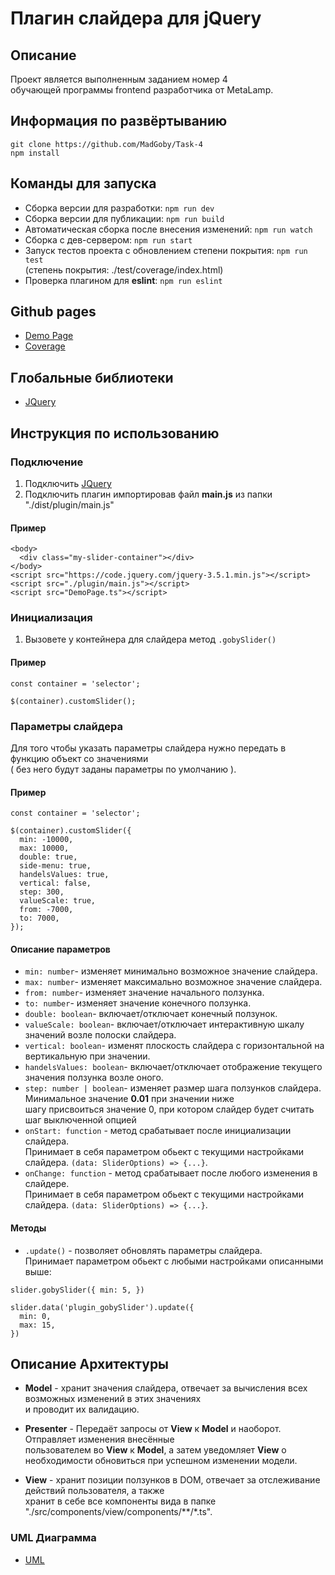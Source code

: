 # Плагин слайдера для jQuery

## Описание

Проект является выполненным заданием номер 4  
обучающей программы frontend разработчика от MetaLamp.

## Информация по развёртыванию
```
git clone https://github.com/MadGoby/Task-4
npm install
```
## Команды для запуска

- Сборка версии для разработки: `npm run dev`
- Сборка версии для публикации: `npm run build`
- Автоматическая сборка после внесения изменений: `npm run watch`
- Сборка с дев-сервером: `npm run start`
- Запуск тестов проекта с обновлением степени покрытия: `npm run test`  
(степень покрытия: ./test/coverage/index.html)
- Проверка плагином для **eslint**: `npm run eslint`

## Github pages

- [Demo Page](https://madgoby.github.io/Task-4/gh-pages/index.html)
- [Coverage](https://madgoby.github.io/Task-4/gh-pages/coverage/index.html)

## Глобальные библиотеки

- [JQuery](https://jquery.com/)

## Инструкция по использованию
### Подключение
  1. Подключить [JQuery](https://jquery.com/)
  2. Подключить плагин импортировав файл **main.js** из папки "./dist/plugin/main.js"
  #### Пример
  ```
  <body>
    <div class="my-slider-container"></div>
  </body>
  <script src="https://code.jquery.com/jquery-3.5.1.min.js"></script>
  <script src="./plugin/main.js"></script>
  <script src="DemoPage.ts"></script>
  ``` 
### Инициализация
  1. Вызовете у контейнера для слайдера метод `.gobySlider()`
  #### Пример
  ```
  const container = 'selector';

  $(container).customSlider();
  ``` 
### Параметры слайдера

  Для того чтобы указать параметры слайдера нужно передать в функцию объект со значениями  
  ( без него будут заданы параметры по умолчанию ).
  
  #### Пример
  ```
  const container = 'selector';

  $(container).customSlider({
    min: -10000,
    max: 10000,
    double: true,
    side-menu: true,
    handelsValues: true,
    vertical: false,
    step: 300,
    valueScale: true,
    from: -7000,
    to: 7000,
  });
  ```

  #### Описание параметров

  - `min: number`- изменяет минимально возможное значение слайдера.
  - `max: number`- изменяет максимально возможное значение слайдера.
  - `from: number`- изменяет значение начального ползунка.
  - `to: number`- изменяет значение конечного ползунка.
  - `double: boolean`- включает/отключает конечный ползунок.
  - `valueScale: boolean`- включает/отключает интерактивную шкалу значений возле полоски слайдера.
  - `vertical: boolean`- изменят плоскость слайдера с горизонтальной на вертикальную при значении.
  - `handelsValues: boolean`- включает/отключает отображение текущего значения ползунка возле оного.
  - `step: number | boolean`- изменяет размер шага ползунков слайдера. Минимальное значение **0.01** при значении ниже  
  шагу присвоиться значение 0, при котором слайдер будет считать шаг выключенной опцией
  - `onStart: function` - метод срабатывает после инициализации слайдера.  
  Принимает в себя параметром обьект с текущими настройками слайдера. `(data: SliderOptions) => {...}`.
  - `onChange: function` - метод срабатывает после любого изменения в слайдере.  
  Принимает в себя параметром обьект с текущими настройками слайдера. `(data: SliderOptions) => {...}`.
  
  #### Методы
  
  - `.update()` - позволяет обновлять параметры слайдера.  
  Принимает параметром обьект с любыми настройками описанными выше:
  ```
  slider.gobySlider({ min: 5, })
  
  slider.data('plugin_gobySlider').update({ 
    min: 0,
    max: 15,
  })
  
  ```

## Описание Архитектуры

- **Model** - хранит значения слайдера, отвечает за вычисления всех возможных изменений в этих значениях  
и проводит их валидацию.

- **Presenter** - Передаёт запросы от **View** к **Model** и наоборот. Отправляет изменения внесённые  
пользователем во **View** к **Model**, а затем уведомляет **View** о необходимости обновиться при успешном изменении модели. 

- **View** - хранит позиции ползунков в DOM, отвечает за отслеживание действий пользователя, а также  
хранит в себе все компоненты вида в папке "./src/components/view/components/**/*.ts".

### UML Диаграмма

- [UML](https://madgoby.github.io/Task-4/uml/uml.html)